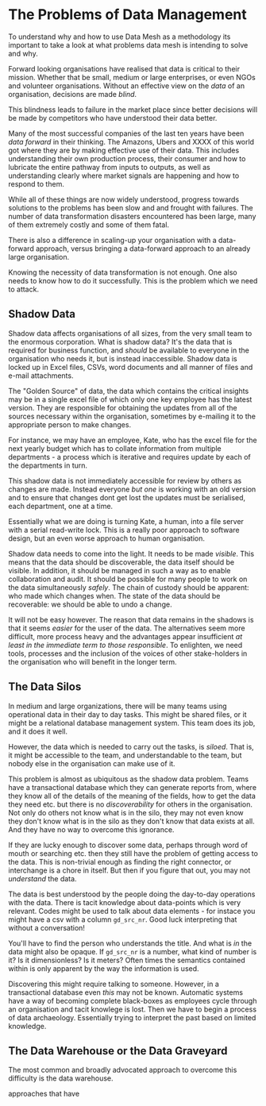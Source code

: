 # The Problems of Data Management

To understand why and how to use Data Mesh as a methodology its
important to take a look at what problems data mesh is intending to
solve and why.

Forward looking organisations have realised that data is critical to
their mission. Whether that be small, medium or large enterprises, or
even NGOs and volunteer organisations. Without an effective view on
the *data* of an organisation, decisions are made *blind*.

This blindness leads to failure in the market place since better
decisions will be made by competitors who have understood their data
better.

Many of the most successful companies of the last ten years have been
*data forward* in their thinking. The Amazons, Ubers and XXXX of this
world got where they are by making effective use of their data. This
includes understanding their own production process, their consumer
and how to lubricate the entire pathway from inputs to outputs, as
well as understanding clearly where market signals are happening and
how to respond to them.

While all of these things are now widely understood, progress towards
solutions to the problems has been slow and and frought with
failures. The number of data transformation disasters encountered has
been large, many of them extremely costly and some of them fatal.

There is also a difference in scaling-up your organisation with a
data-forward approach, versus bringing a data-forward approach to an
already large organisation.

Knowing the necessity of data transformation is not enough. One also
needs to know how to do it successfully. This is the problem which we
need to attack.

## Shadow Data

Shadow data affects organisations of all sizes, from the very small
team to the enormous corporation. What is shadow data?  It's the data
that is required for business function, and *should* be available to
everyone in the organisation who needs it, but is instead
inaccessible. Shadow data is locked up in Excel files, CSVs, word
documents and all manner of files and e-mail attachments.

The "Golden Source" of data, the data which contains the critical
insights may be in a single excel file of which only one key employee
has the latest version. They are responsible for obtaining the updates
from all of the sources necessary within the organisation, sometimes
by e-mailing it to the appropriate person to make changes.

For instance, we may have an employee, Kate, who has the excel file
for the next yearly budget which has to collate information from
multiple departments - a process which is iterative and requires
update by each of the departments in turn.

This shadow data is not immediately accessible for review by others as
changes are made. Instead everyone *but one* is working with an old
version and to ensure that changes dont get lost the updates must be
serialised, each department, one at a time.

Essentially what we are doing is turning Kate, a human, into a file
server with a serial read-write lock. This is a really poor approach
to software design, but an even worse approach to human organisation.

Shadow data needs to come into the light. It needs to be made
*visible*. This means that the data should be discoverable, the data
itself should be visible. In addition, it should be managed in such a
way as to enable collaboration and audit. It should be possible for
many people to work on the data simultaneously *safely*. The chain of
custody should be apparent: who made which changes when. The state of
the data should be recoverable: we should be able to undo a change.

It will not be easy however. The reason that data remains in the
shadows is that it seems *easier* for the user of the data. The
alternatives seem more difficult, more process heavy and the
advantages appear insufficient *at least in the immediate term to
those responsible*. To enlighten, we need tools, processes and the
inclusion of the voices of other stake-holders in the organisation who
will benefit in the longer term.

## The Data Silos

In medium and large organizations, there will be many teams using
operational data in their day to day tasks. This might be shared
files, or it might be a relational database management system. This
team does its job, and it does it well.

However, the data which is needed to carry out the tasks, is
*siloed*. That is, it might be accessible to the team, and
understandable to the team, but nobody else in the organisation can
make use of it.

This problem is almost as ubiquitous as the shadow data problem. Teams
have a transactional database which they can generate reports from,
where they know all of the details of the meaning of the fields, how
to get the data they need etc. but there is no *discoverability* for
others in the organisation. Not only do others not know what is in the
silo, they may not even know they don't know what is in the silo as
they don't know that data exists at all. And they have no way to
overcome this ignorance.

If they are lucky enough to discover some data, perhaps through word
of mouth or searching etc. then they still have the problem of getting
access to the data. This is non-trivial enough as finding the right
connector, or interchange is a chore in itself. But then if you figure
that out, you may not *understand* the data.

The data is best understood by the people doing the day-to-day
operations with the data. There is tacit knowledge about data-points
which is very relevant. Codes might be used to talk about data
elements - for instace you might have a csv with a column
`gd_src_nr`. Good luck interpreting that without a conversation!

You'll have to find the person who understands the title. And what is
*in* the data might also be opaque. If `gd_src_nr` is a number, what
kind of number is it? Is it dimensionless? Is it meters? Often times
the semantics contained within is only apparent by the way the
information is used. 

Discovering this might require talking to someone. However, in a
transactional database even *this* may not be known. Automatic systems
have a way of becoming complete black-boxes as employees cycle through
an organisation and tacit knowlege is lost. Then we have to begin a
process of data archaeology. Essentially trying to interpret the past
based on limited knowledge.

## The Data Warehouse or the Data Graveyard

The most common and broadly advocated approach to overcome this
difficulty is the data warehouse.

approaches that have

##
